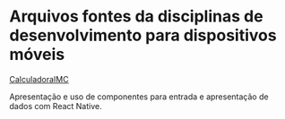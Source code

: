 # Arquivos fontes da disciplinas de desenvolvimento para dispositivos móveis

[CalculadoraIMC](./CalculadoraIMC)

Apresentação e uso de componentes para entrada e apresentação de dados com React Native.
